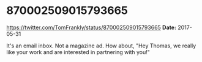 # 870002509015793665
https://twitter.com/TomFrankly/status/870002509015793665
**Date:** 2017-05-31

It's an email inbox. Not a magazine ad. How about, "Hey Thomas, we really like your work and are interested in partnering with you!"
